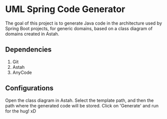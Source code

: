 # UML Spring Code Generator

The goal of this project is to generate Java code in the architecture used by Spring Boot projects, for generic domains, based on a class diagram of domains created in Astah.

## Dependencies

1. Git
2. Astah
3. AnyCode

## Configurations

Open the class diagram in Astah.
Select the template path, and then the path where the generated code will be stored.
Click on 'Generate' and run for the hug! xD